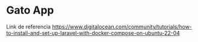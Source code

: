 # Gato App

Link de referencia
https://www.digitalocean.com/community/tutorials/how-to-install-and-set-up-laravel-with-docker-compose-on-ubuntu-22-04

